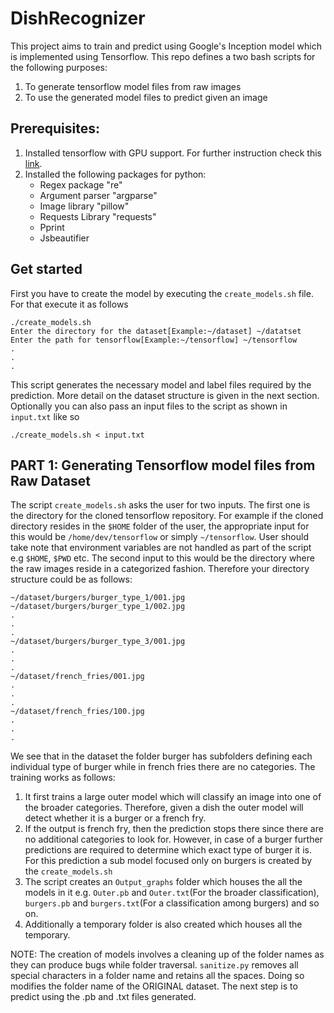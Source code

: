 # DishRecognizer
This project aims to train and predict using Google's Inception model which is implemented using Tensorflow. This repo defines a two bash scripts for the following purposes:
1. To generate tensorflow model files from raw images 
2. To use the generated model files to predict given an image

## Prerequisites:
1. Installed tensorflow with GPU support. For further instruction check this [link](https://www.tensorflow.org/install/).
2. Installed the following packages for python:
    * Regex package "re"
    * Argument parser "argparse"
    * Image library "pillow"
    * Requests Library "requests"
    * Pprint 
    * Jsbeautifier

## Get started
First you have to create the model by executing the ```create_models.sh``` file. For that execute it as follows
```
./create_models.sh 
Enter the directory for the dataset[Example:~/dataset] ~/datatset
Enter the path for tensorflow[Example:~/tensorflow] ~/tensorflow
.
.
.
```

This script generates the necessary model and label files required by the prediction. More detail on the dataset structure is given in the next section.
Optionally you can also pass an input files to the script as shown in ```input.txt``` like so
```
./create_models.sh < input.txt
```

## PART 1: Generating Tensorflow model files from Raw Dataset
The script ```create_models.sh``` asks the user for two inputs. The first one is the directory for the cloned tensorflow repository. For example if the cloned directory resides in the ```$HOME``` folder of the user, the appropriate input for this would be ```/home/dev/tensorflow``` or simply ```~/tensorflow```. User should take note that environment variables are not handled as part of the script e.g ```$HOME```, ```$PWD``` etc. The second input to this would be the directory where the raw images reside in a categorized fashion. Therefore your directory structure could be as follows:

```
~/dataset/burgers/burger_type_1/001.jpg
~/dataset/burgers/burger_type_1/002.jpg
.
.
.
~/dataset/burgers/burger_type_3/001.jpg
.
.
.
~/dataset/french_fries/001.jpg
.
.
.
~/dataset/french_fries/100.jpg
.
.
.
```

We see that in the dataset the folder burger has subfolders defining each individual type of burger while in french fries there are no categories. The training works as follows:
1. It first trains a large outer model which will classify an image into one of the broader categories. Therefore, given a dish the outer model will detect whether it is a burger or a french fry.
2. If the output is french fry, then the prediction stops there since there are no additional categories to look for. However, in case of a burger further predictions are required to determine which exact type of burger it is. For this prediction a sub model focused only on burgers is created by the ```create_models.sh```
3. The script creates an ```Output_graphs``` folder which houses the all the models in it e.g. ```Outer.pb``` and ```Outer.txt```(For the broader classification), ```burgers.pb``` and ```burgers.txt```(For a classification among burgers) and so on.
4. Additionally a temporary folder is also created which houses all the temporary.

NOTE: The creation of models involves a cleaning up of the folder names as they can produce bugs while folder traversal. `sanitize.py` removes all special characters in a folder name and retains all the spaces. Doing so modifies the folder name of the ORIGINAL dataset.  The next step is to predict using the .pb and .txt files generated.
